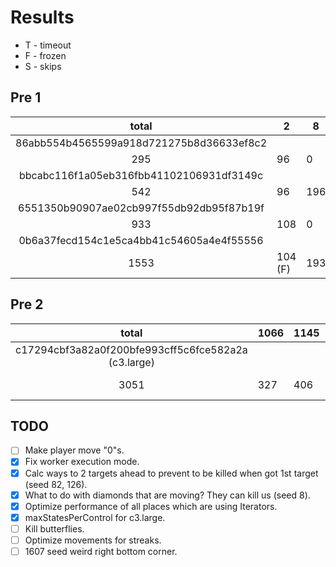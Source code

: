 Results
=======

- T - timeout
- F - frozen
- S - skips

Pre 1
-----

|total|2      |8  |20 |28 |50 |82 |126   |
|:---:|-------|---|---|---|---|---|------|
|86abb554b4565599a918d721275b8d36633ef8c2|
|295  |96     |0  |22 |83 |73 |7  |14    |
|bbcabc116f1a05eb316fbb41102106931df3149c|
|542  |96     |196|74 |83 |73 |6  |14    |
|6551350b90907ae02cb997f55db92db95f87b19f|
|933  |108    |0  |458|218|128|7  |14    |
|0b6a37fecd154c1e5ca4bb41c54605a4e4f55556|
|1553 |104 (F)|193|458|218|194|272|114   |

Pre 2
-----

|total |1066   | 1145 | 1222 | 1301    | 1378 | 1456 |1531      | 1607  |1682   | 1758    | 1835   | 1910    | 1986   |
|:----:|-------|------|------|---------|------|------|----------|-------|-------|---------|--------|---------|--------|
|c17294cbf3a82a0f200bfe993cff5c6fce582a2a (c3.large)                                                                  |
| 3051 |327    |406   | 235  | 307 (T) |  233 | 130  |  254 (F) | 120   |  163  | 192 (F) | 251    | 135 (S) | 298    |


TODO
----

- [ ] Make player move "0"s.
- [x] Fix worker execution mode.
- [x] Calc ways to 2 targets ahead to prevent to be killed when got 1st target (seed 82, 126).
- [x] What to do with diamonds that are moving? They can kill us (seed 8).
- [x] Optimize performance of all places which are using Iterators.
- [x] maxStatesPerControl for c3.large.
- [ ] Kill butterflies.
- [ ] Optimize movements for streaks.
- [ ] 1607 seed weird right bottom corner.
